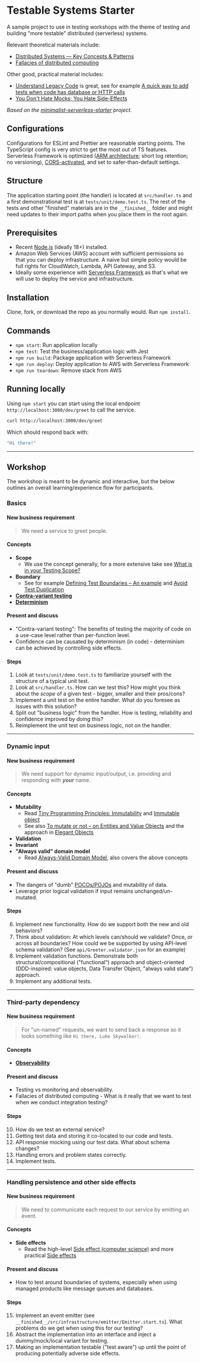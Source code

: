 # Testable Systems Starter

A sample project to use in testing workshops with the theme of testing and building "more testable" distributed (serverless) systems.

Relevant theoretical materials include:

- [Distributed Systems — Key Concepts & Patterns](https://engineering.klarna.com/distributed-systems-key-concepts-patterns-d4d5236b9816)
- [Fallacies of distributed computing](https://en.wikipedia.org/wiki/Fallacies_of_distributed_computing)

Other good, practical material includes:

- [Understand Legacy Code](https://understandlegacycode.com) is great, see for example [A quick way to add tests when code has database or HTTP calls](https://understandlegacycode.com/blog/quick-way-to-add-tests-when-code-does-side-effects/)
- [You Don't Hate Mocks; You Hate Side-Effects](https://blog.thecodewhisperer.com/permalink/you-dont-hate-mocks-you-hate-side-effects)

_Based on the [minimalist-serverless-starter](https://github.com/mikaelvesavuori/minimalist-serverless-starter) project._

## Configurations

Configurations for ESLint and Prettier are reasonable starting points. The TypeScript config is very strict to get the most out of TS features. Serverless Framework is optimized ([ARM architecture](https://aws.amazon.com/blogs/aws/aws-lambda-functions-powered-by-aws-graviton2-processor-run-your-functions-on-arm-and-get-up-to-34-better-price-performance/); short log retention; no versioning), [CORS-activated](https://www.serverless.com/blog/cors-api-gateway-survival-guide/), and set to safer-than-default settings.

## Structure

The application starting point (the handler) is located at `src/handler.ts` and a first demonstrational test is at `tests/unit/demo.test.ts`. The rest of the tests and other "finished" materials are in the `__finished__` folder and might need updates to their import paths when you place them in the root again.

## Prerequisites

- Recent [Node.js](https://nodejs.org/en/) (ideally 18+) installed.
- Amazon Web Services (AWS) account with sufficient permissions so that you can deploy infrastructure. A naive but simple policy would be full rights for CloudWatch, Lambda, API Gateway, and S3.
- Ideally some experience with [Serverless Framework](https://www.serverless.com) as that's what we will use to deploy the service and infrastructure.

## Installation

Clone, fork, or download the repo as you normally would. Run `npm install`.

## Commands

- `npm start`: Run application locally
- `npm test`: Test the business/application logic with Jest
- `npm run build`: Package application with Serverless Framework
- `npm run deploy`: Deploy application to AWS with Serverless Framework
- `npm run teardown`: Remove stack from AWS

## Running locally

Using `npm start` you can start using the local endpoint `http://localhost:3000/dev/greet` to call the service.

```bash
curl http://localhost:3000/dev/greet
```

Which should respond back with:

```bash
"Hi there!"
```

---

## Workshop

The workshop is meant to be dynamic and interactive, but the below outlines an overall learning/experience flow for participants.

### Basics

#### New business requirement

> We need a service to greet people.

#### Concepts

- **Scope**
  - We use the concept generally, for a more extensive take see [What is in your Testing Scope?](https://medium.com/wix-engineering/what-is-in-your-testing-scope-8846714d4358)
- **Boundary**
  - See for example [Defining Test Boundaries – An example](https://www.simpleorientedarchitecture.com/defining-test-boundaries/) and [Avoid Test Duplication](https://martinfowler.com/articles/practical-test-pyramid.html#AvoidTestDuplication)
- **[Contra-variant testing](https://blog.cleancoder.com/uncle-bob/2017/10/03/TestContravariance.html)**
- **[Determinism](https://martinfowler.com/articles/nonDeterminism.html)**

#### Present and discuss

- "Contra-variant testing": The benefits of testing the majority of code on a use-case level rather than per-function level.
- Confidence can be causated by determinism (in code) - determinism can be achieved by controlling side effects.

#### Steps

1. Look at `tests/unit/demo.test.ts` to familiarize yourself with the structure of a typical unit test.
2. Look at `src/handler.ts`. How can we test this? How might you think about the _scope_ of a given test - bigger, smaller and their pros/cons?
3. Implement a unit test on the entire handler. What do you foresee as issues with this solution?
4. Split out "business logic" from the handler. How is testing, reliability and confidence improved by doing this?
5. Reimplement the unit test on business logic, not on the handler.

---

### Dynamic input

#### New business requirement

> We need support for dynamic input/output, i.e. providing and responding with _**your**_ name.

#### Concepts

- **Mutability**
  - Read [Tiny Programming Principles: Immutability](https://www.tiny.cloud/blog/mutable-vs-immutable-javascript/) and [Immutable object](https://en.wikipedia.org/wiki/Immutable_object)
  - See also [To mutate or not – on Entities and Value Objects](https://www.schibsted.pl/blog/immutability-entities-and-value-objects/) and the approach in [Elegant Objects](https://www.elegantobjects.org)
- **Validation**
- **Invariant**
- **"Always valid" domain model**
  - Read [Always-Valid Domain Model](https://vkhorikov.medium.com/always-valid-domain-model-706e5f3d24b0), also covers the above concepts

#### Present and discuss

- The dangers of "dumb" [POCOs/POJOs](https://enterprisecraftsmanship.com/posts/dto-vs-value-object-vs-poco/) and mutability of data.
- Leverage prior logical validation if input remains unchanged/un-mutated.

#### Steps

6. Implement new functionality. How do we support both the new and old behaviors?
7. Think about validation: At which levels can/should we validate? Once, or across all boundaries? How could we be supported by using API-level schema validation? (See `api/Greeter.validator.json` for an example)
8. Implement validation functions. Demonstrate both structural/compositional ("functional") approach and object-oriented (DDD-inspired: value objects, Data Transfer Object, "always valid state") approach.
9. Implement any additional tests.

---

### Third-party dependency

#### New business requirement

> For "un-named" requests, we want to send back a response so it looks something like `Hi there, Luke Skywalker!`.

#### Concepts

- **[Observability](https://www.ibm.com/se-en/topics/observability)**

#### Present and discuss

- Testing vs monitoring and observability.
- Fallacies of distributed computing - What is it really that we want to test when we conduct integration testing?

#### Steps

10. How do we test an external service?
11. Getting test data and storing it co-located to our code and tests.
12. API response mocking using our test data. What about schema changes?
13. Handling errors and problem states correctly.
14. Implement tests.

---

### Handling persistence and other side effects

#### New business requirement

> We need to communicate each request to our service by emitting an event.

#### Concepts

- **Side effects**
  - Read the high-level [Side effect (computer science)](<https://en.wikipedia.org/wiki/Side_effect_(computer_science)>) and more practical [Side effects](https://dev.to/ruizb/side-effects-21fc)

#### Present and discuss

- How to test around boundaries of systems, especially when using managed products like message queues and databases.

#### Steps

15. Implement an event emitter (see `__finished__/src/infrastructure/emitter/Emitter.start.ts`). What problems do we get when using this for our testing?
16. Abstract the implementation into an interface and inject a dummy/mock/local variant for testing.
17. Making an implementation testable ("test aware") up until the point of producing potentially adverse side effects.
